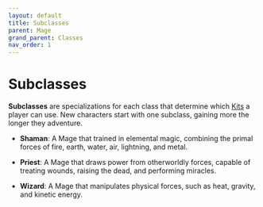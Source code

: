 ```yaml
---
layout: default
title: Subclasses
parent: Mage
grand_parent: Classes
nav_order: 1
---
```


# Subclasses

**Subclasses** are specializations for each class that determine which [Kits](kits.md) a player can use. New characters start with one subclass, gaining more the longer they adventure.

-   **<span style="color: {{ site.mage_color }}">Shaman</span>**: A Mage that trained in elemental magic, combining the primal forces of fire, earth, water, air, lightning, and metal.

-   **<span style="color: {{ site.mage_color }}">Priest</span>**: A Mage that draws power from otherworldly forces, capable of treating wounds, raising the dead, and performing miracles.

-   **<span style="color: {{ site.mage_color }}">Wizard</span>**: A Mage that manipulates physical forces, such as heat, gravity, and kinetic energy.
